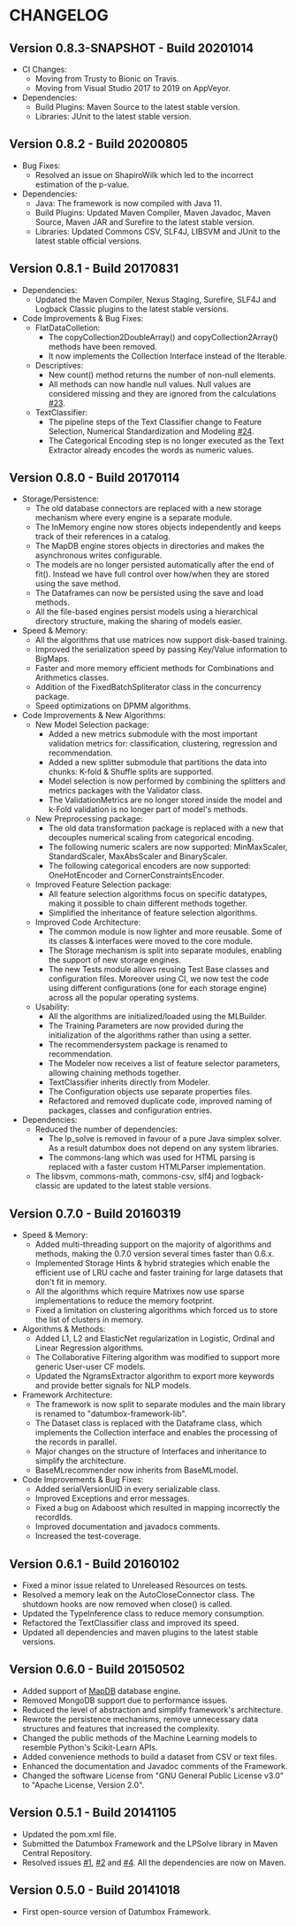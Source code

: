 CHANGELOG
=========

Version 0.8.3-SNAPSHOT - Build 20201014
---------------------------------------

- CI Changes:
    - Moving from Trusty to Bionic on Travis.
    - Moving from Visual Studio 2017 to 2019 on AppVeyor.
- Dependencies:
    - Build Plugins: Maven Source to the latest stable version.
	- Libraries: JUnit to the latest stable version.

Version 0.8.2 - Build 20200805
------------------------------

- Bug Fixes:
    - Resolved an issue on ShapiroWilk which led to the incorrect estimation of the p-value.
- Dependencies:
    - Java: The framework is now compiled with Java 11.
    - Build Plugins: Updated Maven Compiler, Maven Javadoc, Maven Source, Maven JAR and Surefire to the latest stable version.
	- Libraries: Updated Commons CSV, SLF4J, LIBSVM and JUnit to the latest stable official versions.

Version 0.8.1 - Build 20170831
------------------------------

- Dependencies:
	- Updated the Maven Compiler, Nexus Staging, Surefire, SLF4J and Logback Classic plugins to the latest stable versions. 
- Code Improvements & Bug Fixes:
	- FlatDataColletion:
		- The copyCollection2DoubleArray() and copyCollection2Array() methods have been removed.
		- It now implements the Collection Interface instead of the Iterable.
	- Descriptives:
		- New count() method returns the number of non-null elements.
		- All methods can now handle null values. Null values are considered missing and they are ignored from the calculations [#23](https://github.com/datumbox/datumbox-framework/issues/23).
	- TextClassifier:
		- The pipeline steps of the Text Classifier change to Feature Selection, Numerical Standardization and Modeling [#24](https://github.com/datumbox/datumbox-framework/issues/24).
		- The Categorical Encoding step is no longer executed as the Text Extractor already encodes the words as numeric values.

Version 0.8.0 - Build 20170114
------------------------------

- Storage/Persistence:
    - The old database connectors are replaced with a new storage mechanism where every engine is a separate module.
    - The InMemory engine now stores objects independently and keeps track of their references in a catalog.
    - The MapDB engine stores objects in directories and makes the asynchronous writes configurable.
    - The models are no longer persisted automatically after the end of fit(). Instead we have full control over how/when they are stored using the save method.
    - The Dataframes can now be persisted using the save and load methods.
    - All the file-based engines persist models using a hierarchical directory structure, making the sharing of models easier.
- Speed & Memory:
    - All the algorithms that use matrices now support disk-based training.
    - Improved the serialization speed by passing Key/Value information to BigMaps.
    - Faster and more memory efficient methods for Combinations and Arithmetics classes.
    - Addition of the FixedBatchSpliterator class in the concurrency package.
    - Speed optimizations on DPMM algorithms.
- Code Improvements & New Algorithms:
    - New Model Selection package:
        - Added a new metrics submodule with the most important validation metrics for: classification, clustering, regression and recommendation.
        - Added a new splitter submodule that partitions the data into chunks: K-fold & Shuffle splits are supported.
        - Model selection is now performed by combining the splitters and metrics packages with the Validator class.
        - The ValidationMetrics are no longer stored inside the model and k-Fold validation is no longer part of model's methods.
    - New Preprocessing package:
        - The old data transformation package is replaced with a new that decouples numerical scaling from categorical encoding.
        - The following numeric scalers are now supported: MinMaxScaler, StandardScaler, MaxAbsScaler and BinaryScaler.
        - The following categorical encoders are now supported: OneHotEncoder and CornerConstraintsEncoder.
    - Improved Feature Selection package:
        - All feature selection algorithms focus on specific datatypes, making it possible to chain different methods together.
        - Simplified the inheritance of feature selection algorithms.
    - Improved Code Architecture:
        - The common module is now lighter and more reusable. Some of its classes & interfaces were moved to the core module.
        - The Storage mechanism is split into separate modules, enabling the support of new storage engines.
        - The new Tests module allows reusing Test Base classes and configuration files. Moreover using CI, we now test the code using different configurations (one for each storage engine) across all the popular operating systems.
    - Usability:
        - All the algorithms are initialized/loaded using the MLBuilder.
        - The Training Parameters are now provided during the initialization of the algorithms rather than using a setter.
        - The recommendersystem package is renamed to recommendation.
        - The Modeler now receives a list of feature selector parameters, allowing chaining methods together.
        - TextClassifier inherits directly from Modeler.
        - The Configuration objects use separate properties files.
        - Refactored and removed duplicate code, improved naming of packages, classes and configuration entries.
- Dependencies:
    - Reduced the number of dependencies:
        - The lp_solve is removed in favour of a pure Java simplex solver. As a result datumbox does not depend on any system libraries.
        - The commons-lang which was used for HTML parsing is replaced with a faster custom HTMLParser implementation.
    - The libsvm, commons-math, commons-csv, slf4j and logback-classic are updated to the latest stable versions.

Version 0.7.0 - Build 20160319
------------------------------

- Speed & Memory:
	- Added multi-threading support on the majority of algorithms and methods, making the 0.7.0 version several times faster than 0.6.x.
	- Implemented Storage Hints & hybrid strategies which enable the efficient use of LRU cache and faster training for large datasets that don't fit in memory.
	- All the algorithms which require Matrixes now use sparse implementations to reduce the memory footprint.
	- Fixed a limitation on clustering algorithms which forced us to store the list of clusters in memory.
- Algorithms & Methods:
	- Added L1, L2 and ElasticNet regularization in Logistic, Ordinal and Linear Regression algorithms.
	- The Collaborative Filtering algorithm was modified to support more generic User-user CF models.	
	- Updated the NgramsExtractor algorithm to export more keywords and provide better signals for NLP models.
- Framework Architecture: 
	- The framework is now split to separate modules and the main library is renamed to "datumbox-framework-lib".
	- The Dataset class is replaced with the Dataframe class, which implements the Collection interface and enables the processing of the records in parallel. 
	- Major changes on the structure of Interfaces and inheritance to simplify the architecture.
	- BaseMLrecommender now inherits from BaseMLmodel.
- Code Improvements & Bug Fixes:
	- Added serialVersionUID in every serializable class.
	- Improved Exceptions and error messages.
	- Fixed a bug on Adaboost which resulted in mapping incorrectly the recordIds.
	- Improved documentation and javadocs comments.
	- Increased the test-coverage.

Version 0.6.1 - Build 20160102
------------------------------

- Fixed a minor issue related to Unreleased Resources on tests.
- Resolved a memory leak on the AutoCloseConnector class. The shutdown hooks are now removed when close() is called.
- Updated the TypeInference class to reduce memory consumption.
- Refactored the TextClassifier class and improved its speed.
- Updated all dependencies and maven plugins to the latest stable versions.

Version 0.6.0 - Build 20150502
------------------------------

- Added support of [MapDB](http://www.mapdb.org/) database engine.
- Removed MongoDB support due to performance issues.
- Reduced the level of abstraction and simplify framework's architecture.
- Rewrote the persistence mechanisms, remove unnecessary data structures and features that increased the complexity.
- Changed the public methods of the Machine Learning models to resemble Python's Scikit-Learn APIs.
- Added convenience methods to build a dataset from CSV or text files.
- Enhanced the documentation and Javadoc comments of the Framework.
- Changed the software License from "GNU General Public License v3.0" to "Apache License, Version 2.0".

Version 0.5.1 - Build 20141105
------------------------------

- Updated the pom.xml file.
- Submitted the Datumbox Framework and the LPSolve library in Maven Central Repository.
- Resolved issues [#1](https://github.com/datumbox/datumbox-framework/issues/1), [#2](https://github.com/datumbox/datumbox-framework/issues/2) and [#4](https://github.com/datumbox/datumbox-framework/issues/4). All the dependencies are now on Maven.

Version 0.5.0 - Build 20141018
------------------------------

- First open-source version of Datumbox Framework.


